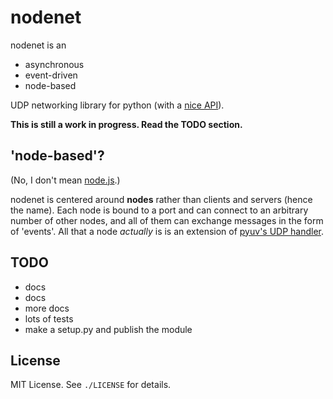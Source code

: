 
# nodenet
nodenet is an

- asynchronous
- event-driven
- node-based

UDP networking library for python (with a [nice API](http://github.com/ajaymt/nodenet/blob/master/example.py)).

**This is still a work in progress. Read the TODO section.**

## 'node-based'?
(No, I don't mean [node.js](http://nodejs.org).)

nodenet is centered around **nodes** rather than clients and servers (hence the name). Each node is bound to a port and can connect to an arbitrary number of other nodes, and all of them can exchange messages in the form of 'events'. All that a node *actually* is is an extension of [pyuv's UDP handler](http://pyuv.readthedocs.org/en/latest/udp.html).

## TODO
- docs
- docs
- more docs
- lots of tests
- make a setup.py and publish the module

## License
MIT License. See `./LICENSE` for details.
